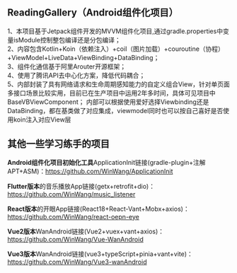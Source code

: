 ## ReadingGallery（Android组件化项目）<br>

1、本项目基于Jetpack组件开发的MVVM组件化项目,通过gradle.properties中变量isModule控制整包编译还是分包编译；<br>
2、内容包含Kotlin+Koin（依赖注入）+coil（图片加载）+couroutine（协程）+ViewModel+LiveData+ViewBinding+DataBinding；<br>
3、组件化通信基于阿里Arouter开源框架；<br>
4、使用了腾讯API去中心化方案，降低代码耦合；<br>
5、内部封装了具有网络请求和生命周期感知能力的自定义组合View，针对单页面多接口场景比较实用，目前已在生产项目中运用2年多时间，具体可见项目中BaseVBViewComponent；
内部可以根据使用爱好选择Viewbinding还是DataBinding，都在基类做了对应集成，viewmodel同时也可以按自己喜好是否使用koin注入对应View层

## 其他一些学习练手的项目 <br>

**Android组件化项目初始化工具**ApplicationInit链接(gradle-plugin+注解APT+ASM)：https://github.com/WinWang/ApplicationInit <br>

**Flutter版本**的音乐播放App链接(getx+retrofit+dio)：https://github.com/WinWang/music_listener <br>

**React版本**的开眼App链接(React18+React-Vant+Mobx+axios)：https://github.com/WinWang/react-oepn-eye <br>

**Vue2版本**WanAndroid链接(Vue2+vuex+vant+axios)：https://github.com/WinWang/Vue-WanAndroid <br>

**Vue3版本**WanAndroid链接(vue3+typeScript+pinia+vant+vite)：https://github.com/WinWang/Vue3-wanAndroid <br>


